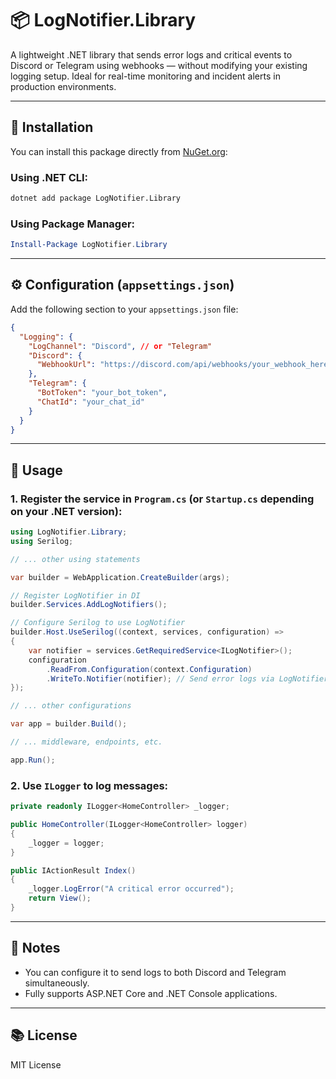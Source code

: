 # 📦 LogNotifier.Library

A lightweight .NET library that sends error logs and critical events to Discord or Telegram using webhooks — without modifying your existing logging setup. Ideal for real-time monitoring and incident alerts in production environments.

---

## 🚀 Installation

You can install this package directly from [NuGet.org](https://www.nuget.org/packages/LogNotifier.Library):

### Using .NET CLI:

```bash
dotnet add package LogNotifier.Library
```

### Using Package Manager:

```powershell
Install-Package LogNotifier.Library
```

---

## ⚙️ Configuration (`appsettings.json`)

Add the following section to your `appsettings.json` file:

```json
{
  "Logging": {
    "LogChannel": "Discord", // or "Telegram"
    "Discord": {
      "WebhookUrl": "https://discord.com/api/webhooks/your_webhook_here"
    },
    "Telegram": {
      "BotToken": "your_bot_token",
      "ChatId": "your_chat_id"
    }
  }
}
```

---

## 🧪 Usage

### 1. Register the service in `Program.cs` (or `Startup.cs` depending on your .NET version):


```csharp
using LogNotifier.Library;
using Serilog;

// ... other using statements

var builder = WebApplication.CreateBuilder(args);

// Register LogNotifier in DI
builder.Services.AddLogNotifiers();

// Configure Serilog to use LogNotifier
builder.Host.UseSerilog((context, services, configuration) =>
{
    var notifier = services.GetRequiredService<ILogNotifier>();
    configuration
        .ReadFrom.Configuration(context.Configuration)
        .WriteTo.Notifier(notifier); // Send error logs via LogNotifier
});

// ... other configurations

var app = builder.Build();

// ... middleware, endpoints, etc.

app.Run();
```

### 2. Use `ILogger` to log messages:

```csharp
private readonly ILogger<HomeController> _logger;

public HomeController(ILogger<HomeController> logger)
{
    _logger = logger;
}

public IActionResult Index()
{
    _logger.LogError("A critical error occurred");
    return View();
}
```

---

## 📌 Notes

- You can configure it to send logs to both Discord and Telegram simultaneously.
- Fully supports ASP.NET Core and .NET Console applications.

---

## 📚 License

MIT License
